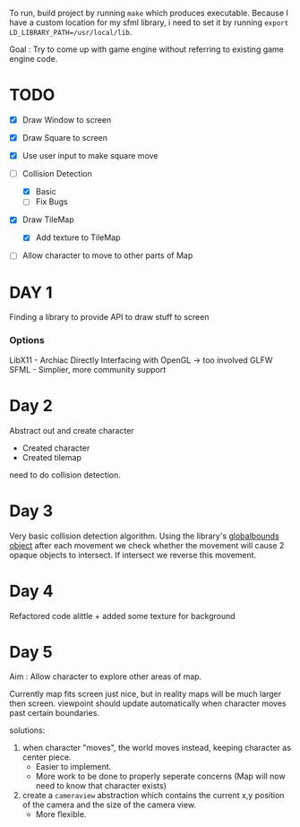 

To run, build project by running `make` which produces executable. Because I have a custom location for my sfml library, i need to set it by running `export LD_LIBRARY_PATH=/usr/local/lib`. 

Goal : Try to come up with game engine without referring to existing game engine code.


# TODO

- [x] Draw Window to screen
- [x] Draw Square to screen
- [x] Use user input to make square move
- [ ] Collision Detection
  - [X] Basic
  - [ ] Fix Bugs
- [x] Draw TileMap
  - [x] Add texture to TileMap
- [ ] Allow character to move to other parts of Map
 

# DAY 1

Finding a library to provide API to draw stuff to screen

### Options
 
LibX11 - Archiac
Directly Interfacing with OpenGL -> too involved
GLFW
SFML - Simplier, more community support


# Day 2
Abstract out and create character
- Created character
- Created tilemap

need to do collision detection.

# Day 3

Very basic collision detection algorithm. Using the library's [globalbounds object](https://www.sfml-dev.org/tutorials/2.5/graphics-transform.php) after each movement we check whether the movement will cause 2 opaque objects to intersect. If intersect we reverse this movement.

# Day 4
Refactored code alittle + added some texture for background

# Day 5
Aim : Allow character to explore other areas of map.

Currently map fits screen just nice, but in reality maps will be much larger then screen. viewpoint should update automatically when character moves past certain boundaries.

solutions:
1. when character "moves", the world moves instead, keeping character as center piece.
   - Easier to implement.
   - More work to be done to properly seperate concerns (Map will now need to know that character exists)
2. create a `cameraview` abstraction which contains the current x,y position of the camera and the size of the camera view.
   - More flexible.


